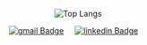 <div align="center">
    
![Top Langs](https://github-readme-stats.vercel.app/api/top-langs/?username=onurkaymak&langscount=8&bg_color: "fffefe")
</div>

<p align="center">
  <a href="mailto:onurkaymak34@gmail.com"><img alt="gmail Badge" src="https://img.shields.io/badge/GMAIL-EA4335?logo=gmail&logoColor=white"></a>&nbsp;&nbsp;&nbsp;&nbsp;
  <a href="https://www.linkedin.com/in/onurkaymak"><img alt="linkedin Badge" src="https://img.shields.io/badge/LINKEDIN-0A66C2?logo=linkedin&logoColor=white"></a>&nbsp;&nbsp;&nbsp;&nbsp;
</p>
